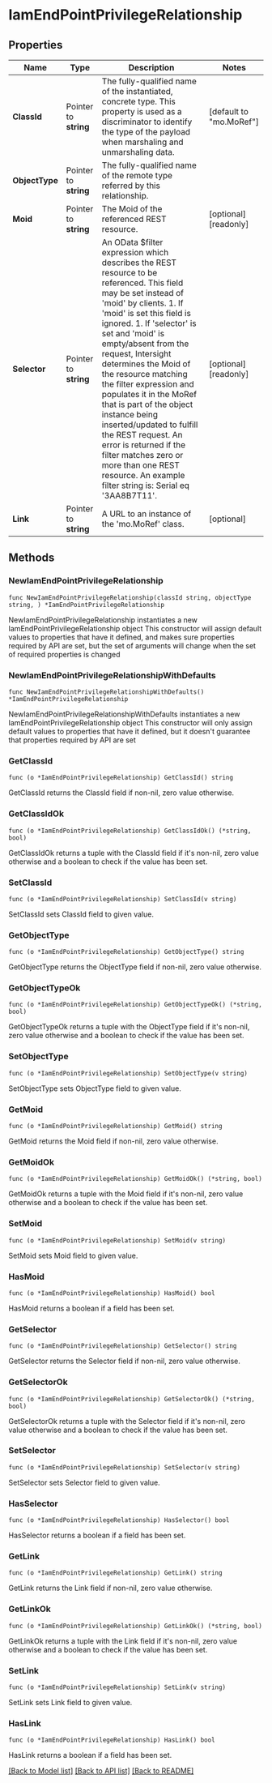 # IamEndPointPrivilegeRelationship

## Properties

Name | Type | Description | Notes
------------ | ------------- | ------------- | -------------
**ClassId** | Pointer to **string** | The fully-qualified name of the instantiated, concrete type. This property is used as a discriminator to identify the type of the payload when marshaling and unmarshaling data. | [default to "mo.MoRef"]
**ObjectType** | Pointer to **string** | The fully-qualified name of the remote type referred by this relationship. | 
**Moid** | Pointer to **string** | The Moid of the referenced REST resource. | [optional] [readonly] 
**Selector** | Pointer to **string** | An OData $filter expression which describes the REST resource to be referenced. This field may be set instead of &#39;moid&#39; by clients. 1. If &#39;moid&#39; is set this field is ignored. 1. If &#39;selector&#39; is set and &#39;moid&#39; is empty/absent from the request, Intersight determines the Moid of the resource matching the filter expression and populates it in the MoRef that is part of the object instance being inserted/updated to fulfill the REST request. An error is returned if the filter matches zero or more than one REST resource. An example filter string is: Serial eq &#39;3AA8B7T11&#39;. | [optional] [readonly] 
**Link** | Pointer to **string** | A URL to an instance of the &#39;mo.MoRef&#39; class. | [optional] 

## Methods

### NewIamEndPointPrivilegeRelationship

`func NewIamEndPointPrivilegeRelationship(classId string, objectType string, ) *IamEndPointPrivilegeRelationship`

NewIamEndPointPrivilegeRelationship instantiates a new IamEndPointPrivilegeRelationship object
This constructor will assign default values to properties that have it defined,
and makes sure properties required by API are set, but the set of arguments
will change when the set of required properties is changed

### NewIamEndPointPrivilegeRelationshipWithDefaults

`func NewIamEndPointPrivilegeRelationshipWithDefaults() *IamEndPointPrivilegeRelationship`

NewIamEndPointPrivilegeRelationshipWithDefaults instantiates a new IamEndPointPrivilegeRelationship object
This constructor will only assign default values to properties that have it defined,
but it doesn't guarantee that properties required by API are set

### GetClassId

`func (o *IamEndPointPrivilegeRelationship) GetClassId() string`

GetClassId returns the ClassId field if non-nil, zero value otherwise.

### GetClassIdOk

`func (o *IamEndPointPrivilegeRelationship) GetClassIdOk() (*string, bool)`

GetClassIdOk returns a tuple with the ClassId field if it's non-nil, zero value otherwise
and a boolean to check if the value has been set.

### SetClassId

`func (o *IamEndPointPrivilegeRelationship) SetClassId(v string)`

SetClassId sets ClassId field to given value.


### GetObjectType

`func (o *IamEndPointPrivilegeRelationship) GetObjectType() string`

GetObjectType returns the ObjectType field if non-nil, zero value otherwise.

### GetObjectTypeOk

`func (o *IamEndPointPrivilegeRelationship) GetObjectTypeOk() (*string, bool)`

GetObjectTypeOk returns a tuple with the ObjectType field if it's non-nil, zero value otherwise
and a boolean to check if the value has been set.

### SetObjectType

`func (o *IamEndPointPrivilegeRelationship) SetObjectType(v string)`

SetObjectType sets ObjectType field to given value.


### GetMoid

`func (o *IamEndPointPrivilegeRelationship) GetMoid() string`

GetMoid returns the Moid field if non-nil, zero value otherwise.

### GetMoidOk

`func (o *IamEndPointPrivilegeRelationship) GetMoidOk() (*string, bool)`

GetMoidOk returns a tuple with the Moid field if it's non-nil, zero value otherwise
and a boolean to check if the value has been set.

### SetMoid

`func (o *IamEndPointPrivilegeRelationship) SetMoid(v string)`

SetMoid sets Moid field to given value.

### HasMoid

`func (o *IamEndPointPrivilegeRelationship) HasMoid() bool`

HasMoid returns a boolean if a field has been set.

### GetSelector

`func (o *IamEndPointPrivilegeRelationship) GetSelector() string`

GetSelector returns the Selector field if non-nil, zero value otherwise.

### GetSelectorOk

`func (o *IamEndPointPrivilegeRelationship) GetSelectorOk() (*string, bool)`

GetSelectorOk returns a tuple with the Selector field if it's non-nil, zero value otherwise
and a boolean to check if the value has been set.

### SetSelector

`func (o *IamEndPointPrivilegeRelationship) SetSelector(v string)`

SetSelector sets Selector field to given value.

### HasSelector

`func (o *IamEndPointPrivilegeRelationship) HasSelector() bool`

HasSelector returns a boolean if a field has been set.

### GetLink

`func (o *IamEndPointPrivilegeRelationship) GetLink() string`

GetLink returns the Link field if non-nil, zero value otherwise.

### GetLinkOk

`func (o *IamEndPointPrivilegeRelationship) GetLinkOk() (*string, bool)`

GetLinkOk returns a tuple with the Link field if it's non-nil, zero value otherwise
and a boolean to check if the value has been set.

### SetLink

`func (o *IamEndPointPrivilegeRelationship) SetLink(v string)`

SetLink sets Link field to given value.

### HasLink

`func (o *IamEndPointPrivilegeRelationship) HasLink() bool`

HasLink returns a boolean if a field has been set.


[[Back to Model list]](../README.md#documentation-for-models) [[Back to API list]](../README.md#documentation-for-api-endpoints) [[Back to README]](../README.md)



